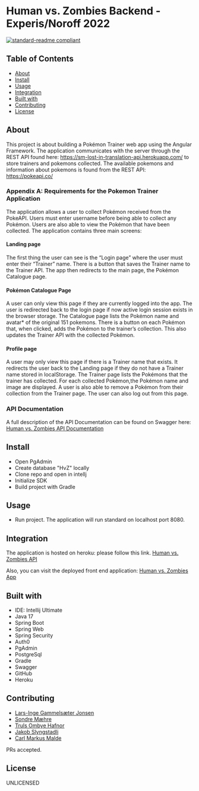 # Human vs. Zombies Backend - Experis/Noroff 2022

[![standard-readme compliant](https://img.shields.io/badge/readme%20style-standard-brightgreen.svg?style=flat-square)](https://github.com/RichardLitt/standard-readme)

## Table of Contents

- [About](#about)
- [Install](#install)
- [Usage](#usage)
- [Integration](#Integration)
- [Built with](#built-with)
- [Contributing](#contributing)
- [License](#license)

## About
This project is about building a Pokémon Trainer web app using the Angular Framework. The application communicates with the server through the REST API found here: https://sm-lost-in-translation-api.herokuapp.com/ to store trainers and pokemons collected. The available pokemons and information about pokemons is found from the REST API: https://pokeapi.co/

### Appendix A: Requirements for the Pokemon Trainer Application
The application allows a user to collect Pokémon received from the PokeAPI. Users must enter username before being able to collect any Pokémon. Users are also able to view the Pokémon that have been collected. The application contains three main screens: 
#### Landing page
The first thing the user can see is the “Login page” where the user must enter their “Trainer” name. There is a button that saves the Trainer name to the Trainer API. The app then redirects to the main page, the Pokémon Catalogue page.
#### Pokémon Catalogue Page
A user can only view this page if they are currently logged into the app. The user is  redirected back to the login page if now active login session exists in the browser storage.
The Catalogue page lists the Pokémon name and avatar* of the original 151 pokemons. There is a button on each Pokémon that, when clicked, adds the Pokémon to the trainer’s collection. This also updates the Trainer API with the collected Pokémon.
#### Profile page
A user may only view this page if there is a Trainer name that exists. It redirects the user back to the Landing page if they do not have a Trainer name stored in localStorage. 
The Trainer page lists the Pokémons that the trainer has collected. For each collected Pokémon,the Pokémon name and image are displayed. A user is also able to remove a Pokémon from their collection from the Trainer page. The user can also log out from this page. 
### API Documentation
A full description of the API Documentation can be found on Swagger here: [Human vs. Zombies API Documentation](https://hvz-api-noroff.herokuapp.com/swagger-ui/index.html#/)  

## Install
- Open PgAdmin
- Create database "HvZ" locally
- Clone repo and open in intellj
- Initialize SDK
- Build project with Gradle

## Usage
- Run project. The application will run standard on localhost port 8080. 

## Integration
The application is hosted on heroku: please follow this link. 
[Human vs. Zombies API](https://hvz-api-noroff.herokuapp.com/)

Also, you can visit the deployed front end application: 
[Human vs. Zombies App](https://hvz-fe-noroff.herokuapp.com/)

## Built with

- IDE: Intellij Ultimate
- Java 17
- Spring Boot
- Spring Web
- Spring Security
- Auth0
- PgAdmin 
- PostgreSql
- Gradle
- Swagger
- GitHub
- Heroku

## Contributing
- [Lars-Inge Gammelsæter Jonsen](https://github.com/Kaladinge)
- [Sondre Mæhre](https://github.com/Sondrema)
- [Truls Ombye Hafnor](https://github.com/TrulsHafnor)
- [Jakob Slyngstadli](https://github.com/JakobDenGode)
- [Carl Markus Malde](https://github.com/CarlMarkus)

PRs accepted.

## License

UNLICENSED
